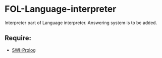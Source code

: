 # FOL-Language-interpreter

Interpreter part of Language interpreter. Answering system is to be added.

## Require:
- [SWI-Prolog](http://www.swi-prolog.org/)
